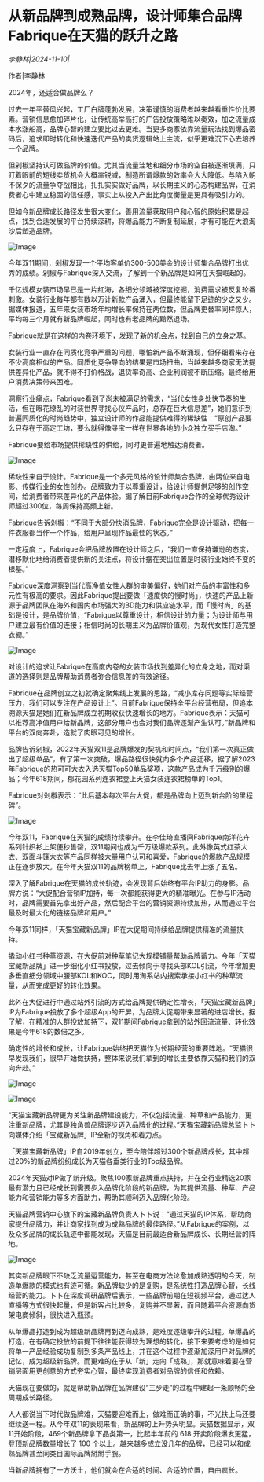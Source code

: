# 从新品牌到成熟品牌，设计师集合品牌Fabrique在天猫的跃升之路

*李静林|2024-11-10|*

作者|李静林

2024年，还适合做品牌么？

过去一年平替风兴起，工厂白牌蓬勃发展，决策谨慎的消费者越来越看重性价比要素。营销信息愈加碎片化，让传统高举高打的广告投放策略难以奏效，加之流量成本水涨船高，品牌心智的建立要比过去更难。当更多商家依靠流量玩法找到爆品密码后，追求即时转化和快速迭代产品的卖货逻辑站上主流，似乎更难沉下心去培养一个品牌。

但剁椒坚持认可做品牌的价值。尤其当流量洼地和细分市场的空白被逐渐填满，只盯着眼前的短线卖货机会大概率锐减，制造所谓爆款的效率会大大降低。与陷入朝不保夕的流量争夺战相比，扎扎实实做好品牌，以长期主义的心态构建品牌，在消费者心中建立稳固的信任感，事实上从投入产出比角度衡量是更具有吸引力的。

但如今新品牌成长路径发生很大变化，善用流量获取用户和心智的原始积累是起点，找到合适发展的平台持续深耕，将爆品能力不断复制延展，才有可能在大浪淘沙后塑造品牌。

![Image](https://p3-sign.toutiaoimg.com/tos-cn-i-6w9my0ksvp/eaea4ff129fa457c81e201997d0ee004~tplv-tt-shrink:640:0.image?lk3s=06827d14&traceid=202411101932264012D5E5E610F5D69BD7&x-expires=2147483647&x-signature=XNGgyAwYTfQt53mPF13mChQtWQM%3D)

今年双11期间，剁椒发现一个平均客单价300-500美金的设计师集合品牌打出优秀的成绩。剁椒与Fabrique深入交流，了解到一个新品牌是如何在天猫崛起的。

千亿规模女装市场早已是一片红海，各细分领域被深度挖掘，消费需求被反复轮番刺激。女装行业每年都有数以万计新款产品涌入，但最终能留下足迹的少之又少。据媒体报道，五年来女装市场年均增长率保持在两位数，但品牌更替率同样惊人，平均每三个月就有新品牌崛起，同时也有老品牌的黯然退场。

Fabrique就是在这样的内卷环境下，发现了新的机会点，找到自己的立身之基。

女装行业一直存在同质化竞争严重的问题，哪怕新产品不断涌现，但仔细看来存在不少高度相似的产品。同质化竞争导向的结果是市场扭曲，当越来越多商家无法提供差异化产品，就不得不打价格战，退货率奇高、企业利润被不断压缩。最终给用户消费决策带来困难。

洞察行业痛点，Fabrique看到了尚未被满足的需求，“当代女性身处快节奏的生活，但在眼花缭乱的时装世界寻找心仪产品时，总存在巨大信息差”，她们意识到普遍同质化的时尚趋势中，独立设计师的作品能提供难得的稀缺性：“原创产品要么只存在于高定工坊，要么就得像寻宝一样在世界各地的小众独立买手店淘。”

Fabrique要给市场提供稀缺性的供给，同时更普遍地触达消费者。

![Image](https://p3-sign.toutiaoimg.com/tos-cn-i-6w9my0ksvp/fbc27259e4ed4af8849fea058d45f67a~tplv-tt-shrink:640:0.image?lk3s=06827d14&traceid=202411101932264012D5E5E610F5D69BD7&x-expires=2147483647&x-signature=G8Hv3uWTCgZbaJsr2Y9Q0Yz6eLA%3D)

稀缺性来自于设计。Fabrique是一个多元风格的设计师集合品牌，由两位来自电影、传媒行业的女性创办。品牌致力于以尊重设计，给设计师提供足够的创作空间，给消费者带来差异化的产品体验。据了解目前Fabrique合作的全球优秀设计师超过300位，每周保持高频上新。

Fabrique告诉剁椒：“不同于大部分快消品牌，Fabrique完全是设计驱动，把每一件衣服都当作一个作品，给用户呈现作品最佳的状态。”

一定程度上，Fabrique会把品牌放置在设计师之后，“我们一直保持谦逊的态度，潜移默化地给消费者提供新的关注点，将设计摆在突出位置是时装行业始终不变的根基。”

Fabrique深度洞察到当代高净值女性人群的审美偏好，她们对产品的丰富性和多元性有极高的要求。因此Fabrique提出要做「速度快的慢时尚」，快速的产品上新源于品牌团队在海外和国内市场强大的BD能力和供应链水平，而「慢时尚」的基础是设计，是品牌价值，“Fabrique以尊重设计，相信设计的力量；为设计师与用户建立最有价值的连接；相信时尚的长期主义为品牌价值观，为现代女性打造完整衣橱。”

![Image](https://p3-sign.toutiaoimg.com/tos-cn-i-6w9my0ksvp/d451de2fb9b947fb9f3502836bbc9db2~tplv-tt-shrink:640:0.image?lk3s=06827d14&traceid=202411101932264012D5E5E610F5D69BD7&x-expires=2147483647&x-signature=evoZqkB9ab7YlocJbGxyUKK3ei0%3D)

对设计的追求让Fabrique在高度内卷的女装市场找到差异化的立身之地，而对渠道的选择则是品牌帮助消费者弥合信息差的有效途径。

Fabrique在品牌创立之初就确定聚焦线上发展的思路，“减小库存问题等实际经营压力，我们可以专注在产品设计上”。目前Fabrique保持全平台经营布局，但追本溯源天猫是她们在新品牌成立初期收获快速增长的地方。Fabrique表示：天猫可以推荐高净值用户给新品牌，这部分用户也会对我们品牌逐渐产生认可。”新品牌和平台的双向奔赴，造就了肉眼可见的增长。

品牌告诉剁椒，2022年天猫双11是品牌爆发的契机和时间点，“我们第一次真正做出了超级单品”，有了第一次突破，爆品路径很快就向多个产品迁移，据了解2023年Fabrique的热可可大衣入选天猫Top50单品奖项，这款产品成为千万级别的爆品；今年618期间，郁花园系列连衣裙登上天猫女装连衣裙榜单的Top1。

Fabrique对剁椒表示：“此后基本每次平台大促，都是品牌向上迈到新台阶的里程碑”。

![Image](https://p3-sign.toutiaoimg.com/tos-cn-i-6w9my0ksvp/755f4ff6303f46559af0022a50de89f7~tplv-tt-shrink:640:0.image?lk3s=06827d14&traceid=202411101932264012D5E5E610F5D69BD7&x-expires=2147483647&x-signature=hJJ2vhY1iaihqUc6Dsvgkui%2Ftnc%3D)

今年双11，Fabrique在天猫的成绩持续攀升。在李佳琦直播间Fabrique南洋花卉系列针织衫上架便秒售罄，双11期间也成为千万级爆款系列。此外像英式红茶大衣、双面斗篷大衣等产品同样被大量用户认可和喜爱，Fabrique的爆款产品规模正在逐步放大。在今年天猫双11的品牌榜单上，Fabrique比去年上涨了五名。

深入了解Fabrique在天猫的成长轨迹，会发现背后始终有平台IP助力的身影。品牌方说：“大促配合营销IP加持，每一次都能获得更大的精准曝光。在参与IP活动时，品牌需要首先拿出好产品，然后配合平台的营销资源持续加热，从而通过平台最及时最大化的链接品牌和用户。”

今年双11同样，「天猫宝藏新品牌」IP在大促期间持续给品牌提供精准的流量扶持。

撬动小红书种草资源，在大促前对种草笔记大规模铺量帮助品牌蓄力。今年「天猫宝藏新品牌」进一步细化小红书投放，过去倾向于寻找头部KOL引流，今年增加更多垂直细分领域中腰部KOL和KOC，同时用淘系站内搜索承接小红书的种草流量，从而完成更好的转化效果。

此外在大促进行中通过站外引流的方式给品牌提供确定性增长，「天猫宝藏新品牌」IP为Fabrique投放了多个超级App的开屏，为品牌大促期带来显著的进店增长。据了解，在精准的人群投放加持下，双11期间Fabrique拿到的站外回流流量、转化效果是今年618的数倍之多。

确定性的增长和成长，让Fabrique始终把天猫作为长期经营的重要阵地。“天猫很早发现我们，很早开始做扶持，整体来说我们拿到的增长主要依靠天猫和我们的双向奔赴。”

![Image](https://p3-sign.toutiaoimg.com/tos-cn-i-6w9my0ksvp/a0989c0d282449c38addd2e25bbc88f3~tplv-tt-shrink:640:0.image?lk3s=06827d14&traceid=202411101932264012D5E5E610F5D69BD7&x-expires=2147483647&x-signature=lEX5MZkkpApB04bfC42%2FfKHaLaA%3D)

![Image](https://p3-sign.toutiaoimg.com/tos-cn-i-6w9my0ksvp/3b25a2cdf2fd451fa97961dd31d0410c~tplv-tt-shrink:640:0.image?lk3s=06827d14&traceid=202411101932264012D5E5E610F5D69BD7&x-expires=2147483647&x-signature=OWxpUTOobsIO%2B3XLpbPRR8xnKcU%3D)

“天猫宝藏新品牌更为关注新品牌建设能力，不仅包括流量、种草和产品能力，更注重新品牌，尤其是独角兽品牌逐步迈入品牌化的过程。”天猫宝藏新品牌总监卜卜向媒体介绍「宝藏新品牌」IP全新的视角和着力点。

「天猫宝藏新品牌」IP自2019年创立，至今陪伴超过300个新品牌成长，其中超过20%的新品牌纷纷成长为天猫各垂类行业的Top级品牌。

2024年天猫对IP做了新升级。聚焦100家新品牌重点扶持，并在全行业精选20家最有潜力且已经成长到需要步入品牌化阶段的新品牌，为其提供流量、种草、产品能力和营销能力等多方面助力，帮助其顺利迈入品牌化阶段。

天猫品牌营销中心旗下的宝藏新品牌负责人卜卜说：“通过天猫的IP体系，帮助商家提升品牌力，并让商家找到成为成熟品牌的最佳路径。”从Fabrique的案例，以及众多品牌的成长轨迹中都能发现，天猫是目前最适合新品牌成长、长期经营的阵地。

![Image](https://p3-sign.toutiaoimg.com/tos-cn-i-6w9my0ksvp/549f38108c924bd39b4016c9ebf76b5c~tplv-tt-shrink:640:0.image?lk3s=06827d14&traceid=202411101932264012D5E5E610F5D69BD7&x-expires=2147483647&x-signature=aGOEdfgLWQOtYsflzZzSRMrcpWs%3D)

其实新品牌眼下不缺乏流量运营能力，甚至在电商方法论愈加成熟透明的今天，制造单爆款的模式也有迹可循。新品牌缺少的是复购，是系统性打造品牌心智，长线经营的能力。卜卜在深度调研品牌后表示，一些品牌前期在短视频平台，通过达人直播等方式很快起量，但是新客占比较多，复购并不显著，而且随着平台资源向货架电商倾斜，很快进入瓶颈。

从单爆品打造到成为超级新品牌再到迈向成熟，是难度逐级攀升的过程。单爆品的打造，在有确定投放的前提下往往能获得较为理想的转化，接下来要考虑的是如何将单一产品经验成功复制到多条产品线上，并在这个过程中逐渐加深用户对品牌的记忆，成为超级新品牌。而更难的在于从「新」走向「成熟」，那就意味着要在营销层面用更创意的方式夯实心智，最终实现消费者对品牌的信任和依赖。

天猫现在要做的，就是帮助新品牌在品牌建设“三步走”的过程中建起一条顺畅的全周期成长路径。

人人都说当下时代做品牌难，天猫要迎难而上，做难而正确的事，不光扶上马还要继续送一程。从今年双11的表现来看，新品牌的上升势头明显。天猫数据显示，双11开始阶段，469个新品牌拿下品类第一，比起半年前的 618 开卖阶段爆发更猛，登顶新品牌数量增长了 100 个以上。越来越多成立没几年的品牌，已经可以和成熟品牌甚至同类目国际品牌掰掰手腕。

当新品牌拥有了一方沃土，他们就会在合适的时间、合适的位置，自由疯长。

